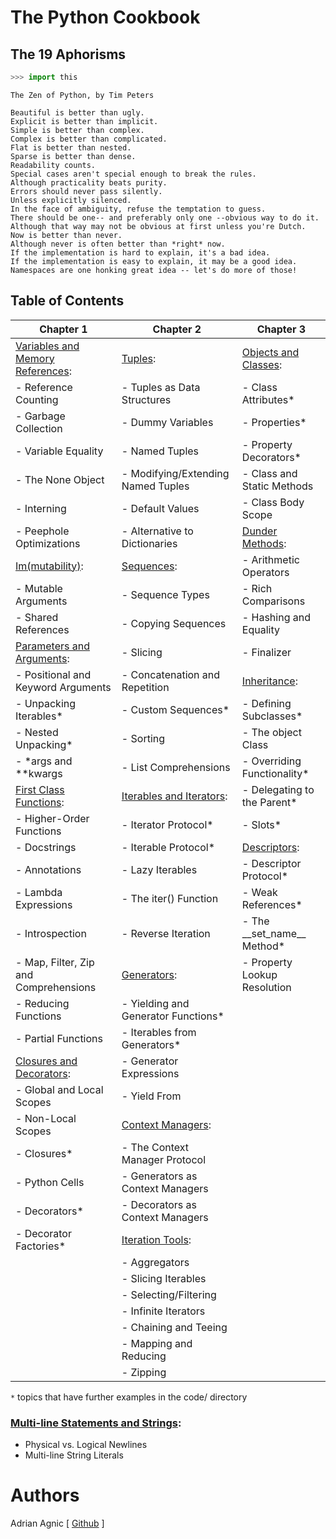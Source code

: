 # The Python Cookbook

## The 19 Aphorisms
```python
>>> import this
```
```
The Zen of Python, by Tim Peters

Beautiful is better than ugly.
Explicit is better than implicit.
Simple is better than complex.
Complex is better than complicated.
Flat is better than nested.
Sparse is better than dense.
Readability counts.
Special cases aren't special enough to break the rules.
Although practicality beats purity.
Errors should never pass silently.
Unless explicitly silenced.
In the face of ambiguity, refuse the temptation to guess.
There should be one-- and preferably only one --obvious way to do it.
Although that way may not be obvious at first unless you're Dutch.
Now is better than never.
Although never is often better than *right* now.
If the implementation is hard to explain, it's a bad idea.
If the implementation is easy to explain, it may be a good idea.
Namespaces are one honking great idea -- let's do more of those!
```

## Table of Contents

| Chapter 1                                                                   | Chapter 2                                                   | Chapter 3
| --------------------------------------------------------------------------- | ----------------------------------------------------------- | ---------------------------------------------------
| [Variables and Memory References](<Variables and Memory References.ipynb>): | [Tuples](<Tuples.ipynb>):                                   | [Objects and Classes](<Objects and Classes.ipynb>):
|   - Reference Counting                                                      |   - Tuples as Data Structures                               |   - Class Attributes* 
|   - Garbage Collection                                                      |   - Dummy Variables                                         |   - Properties*
|   - Variable Equality                                                       |   - Named Tuples                                            |   - Property Decorators*
|   - The None Object                                                         |   - Modifying/Extending Named Tuples                        |   - Class and Static Methods
|   - Interning                                                               |   - Default Values                                          |   - Class Body Scope
|   - Peephole Optimizations                                                  |   - Alternative to Dictionaries                             | [Dunder Methods](<Dunder Methods.ipynb>):
| [Im(mutability)](<Im(mutability).ipynb>):                                   | [Sequences](<Sequences.ipynb>):                             |   - Arithmetic Operators
|   - Mutable Arguments                                                       |   - Sequence Types                                          |   - Rich Comparisons
|   - Shared References                                                       |   - Copying Sequences                                       |   - Hashing and Equality
| [Parameters and Arguments](<Parameters and Arguments.ipynb>):               |   - Slicing                                                 |   - Finalizer
|   - Positional and Keyword Arguments                                        |   - Concatenation and Repetition                            | [Inheritance](<Inheritance.ipynb>):
|   - Unpacking Iterables*                                                    |   - Custom Sequences*                                       |   - Defining Subclasses*
|   - Nested Unpacking*                                                       |   - Sorting                                                 |   - The object Class
|   - *args and **kwargs                                                      |   - List Comprehensions                                     |   - Overriding Functionality*
| [First Class Functions](<First Class Functions.ipynb>):                     | [Iterables and Iterators](<Iterables and Iterators.ipynb>): |   - Delegating to the Parent*
|   - Higher-Order Functions                                                  |   - Iterator Protocol*                                      |   - Slots*
|   - Docstrings                                                              |   - Iterable Protocol*                                      | [Descriptors](<Descriptors.ipynb>):
|   - Annotations                                                             |   - Lazy Iterables                                          |   - Descriptor Protocol*
|   - Lambda Expressions                                                      |   - The iter() Function                                     |   - Weak References*
|   - Introspection                                                           |   - Reverse Iteration                                       |   - The \_\_set_name__ Method*
|   - Map, Filter, Zip and Comprehensions                                     | [Generators](<Generators.ipynb>):                           |   - Property Lookup Resolution
|   - Reducing Functions                                                      |   - Yielding and Generator Functions*
|   - Partial Functions                                                       |   - Iterables from Generators*
| [Closures and Decorators](<Closures and Decorators.ipynb>):                 |   - Generator Expressions
|   - Global and Local Scopes                                                 |   - Yield From
|   - Non-Local Scopes                                                        | [Context Managers](<Context Managers.ipynb>):
|   - Closures*                                                               |   - The Context Manager Protocol
|   - Python Cells                                                            |   - Generators as Context Managers
|   - Decorators*                                                             |   - Decorators as Context Managers
|   - Decorator Factories*                                                    | [Iteration Tools](<Iteration Tools.ipynb>):
|                                                                             |   - Aggregators
|                                                                             |   - Slicing Iterables
|                                                                             |   - Selecting/Filtering
|                                                                             |   - Infinite Iterators
|                                                                             |   - Chaining and Teeing
|                                                                             |   - Mapping and Reducing
|                                                                             |   - Zipping

`*` topics that have further examples in the code/ directory

### [Multi-line Statements and Strings](<Multi-line Statements and Strings.ipynb>):
- Physical vs. Logical Newlines
- Multi-line String Literals


# Authors
Adrian Agnic [ [Github](https://github.com/ajagnic) ]
